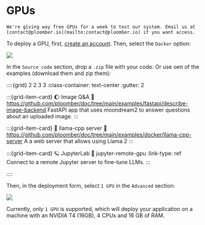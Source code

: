 # GPUs

```{note}
We're giving way free GPUs for a week to test our system. Email us at
[contact@ploomber.io](mailto:contact@ploomber.io) if you want access.
```

To deploy a GPU, first, [create an account](https://platform.ploomber.io/register?utm_source=gpu&utm_medium=documentation). Then, select the `Docker` option:

![](../static/docker.png)

In the `Source code` section, drop a `.zip` file with your code. Or use oen of the examples (download them and zip them):

::::{grid} 2 2 3 3
:class-container: text-center
:gutter: 2

:::{grid-item-card} 🌔 Image Q&A
:link: https://github.com/ploomber/doc/tree/main/examples/fastapi/describe-image-backend
FastAPI app that uses moondream2 to answer questions about an uploaded image.
:::

:::{grid-item-card} 🦙 llama-cpp server
:link: https://github.com/ploomber/doc/tree/main/examples/docker/llama-cpp-server
A a web server that allows using Llama 2
:::

:::{grid-item-card} 🪐 JupyterLab
:link: jupyter-remote-gpu
:link-type: ref
Connect to a remote Jupyter server to fine-tune LLMs.
:::

::::


Then, in the deployment form, select `1 GPU` in the `Advanced` section:

![](../static/gpu/select-gpu.png)

Currently, only `1 GPU` is supported, which will deploy your application on a
machine with an NVIDIA T4 (16GB), 4 CPUs and 16 GB of RAM.
